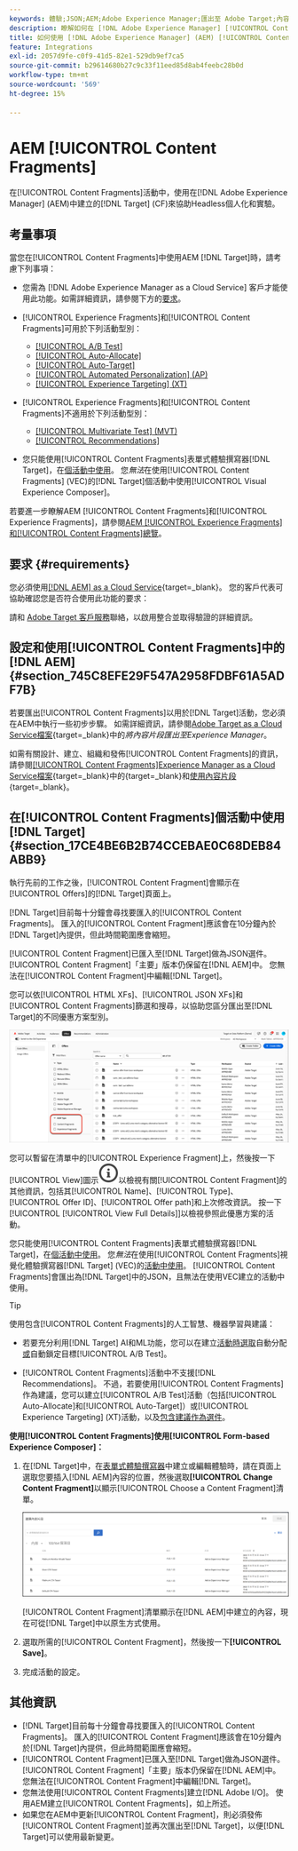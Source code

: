 ```yaml
---
keywords: 體驗;JSON;AEM;Adobe Experience Manager;匯出至 Adobe Target;內容片段;片段;CF;cf;無頭;個人化;實驗
description: 瞭解如何在 [!DNL Adobe Experience Manager] [!UICONTROL Content Fragments]活動中使用 [!DNL Adobe Target] 。
title: 如何使用 [!DNL Adobe Experience Manager] (AEM) [!UICONTROL Content Fragments]？
feature: Integrations
exl-id: 2057d9fe-c0f9-41d5-82e1-529db9ef7ca5
source-git-commit: b29614680b27c9c33f11eed85d8ab4feebc28b0d
workflow-type: tm+mt
source-wordcount: '569'
ht-degree: 15%

---
```


# AEM [!UICONTROL Content Fragments]

在[!UICONTROL Content Fragments]活動中，使用在[!DNL Adobe Experience Manager] (AEM)中建立的[!DNL Target] (CF)來協助Headless個人化和實驗。

## 考量事項

當您在[!UICONTROL Content Fragments]中使用AEM [!DNL Target]時，請考慮下列事項：

* 您需為 [!DNL Adobe Experience Manager as a Cloud Service] 客戶才能使用此功能。如需詳細資訊，請參閱下方的[要求](#section_AE6F0971E1574B3AA324003599B96E5A)。
* [!UICONTROL Experience Fragments]和[!UICONTROL Content Fragments]可用於下列活動型別：

   * [[!UICONTROL A/B Test]](/help/main/c-activities/t-test-ab/test-ab.md)
   * [[!UICONTROL Auto-Allocate]](/help/main/c-activities/automated-traffic-allocation/automated-traffic-allocation.md)
   * [[!UICONTROL Auto-Target]](/help/main/c-activities/auto-target/auto-target-to-optimize.md)
   * [[!UICONTROL Automated Personalization] (AP)](/help/main/c-activities/t-automated-personalization/automated-personalization.md)
   * [[!UICONTROL Experience Targeting] (XT)](/help/main/c-activities/t-experience-target/experience-target.md)

* [!UICONTROL Experience Fragments]和[!UICONTROL Content Fragments]不適用於下列活動型別：

   * [[!UICONTROL Multivariate Test] (MVT)](/help/main/c-activities/c-multivariate-testing/multivariate-testing.md)
   * [[!UICONTROL Recommendations]](/help/main/c-recommendations/recommendations.md)

* 您只能使用[!UICONTROL Content Fragments]表單式體驗撰寫器[!DNL Target]，在[個活動中使用](/help/main/c-experiences/form-experience-composer.md)。 您&#x200B;*無法*&#x200B;在使用[!UICONTROL Content Fragments] (VEC)的[!DNL Target]個活動中使用[!UICONTROL Visual Experience Composer]。

若要進一步瞭解AEM [!UICONTROL Content Fragments]和[!UICONTROL Experience Fragments]，請參閱[AEM [!UICONTROL Experience Fragments]和[!UICONTROL Content Fragments]總覽](/help/main/c-integrating-target-with-mac/aem/aem-experience-and-content-fragments.md)。

## 要求 {#requirements}

您必須使用[[!DNL AEM] as a Cloud Service](https://experienceleague.adobe.com/docs/experience-manager-cloud-service.html){target=_blank}。 您的客戶代表可協助確認您是否符合使用此功能的要求：

請和 [Adobe Target 客戶服務](/help/main/cmp-resources-and-contact-information.md#reference_ACA3391A00EF467B87930A450050077C)聯絡，以啟用整合並取得驗證的詳細資訊。

## 設定和使用[!UICONTROL Content Fragments]中的[!DNL AEM] {#section_745C8EFE29F547A2958FDBF61A5ADF7B}

若要匯出[!UICONTROL Content Fragments]以用於[!DNL Target]活動，您必須在AEM中執行一些初步步驟。 如需詳細資訊，請參閱[Adobe Target as a Cloud Service檔案](https://experienceleague.adobe.com/docs/experience-manager-cloud-service/content/sites/integrations/content-fragments-target.html){target=_blank}中的&#x200B;*將內容片段匯出至Experience Manager*。

如需有關設計、建立、組織和發佈[!UICONTROL Content Fragments]的資訊，請參閱[[!UICONTROL Content Fragments]Experience Manager as a Cloud Service檔案](https://experienceleague.adobe.com/docs/experience-manager-cloud-service/content/sites/authoring/fundamentals/content-fragments.html?lang=zh-Hant){target=_blank}中的[](https://experienceleague.adobe.com/docs/experience-manager-cloud-service/content/sites/administering/content-fragments/content-fragments.html){target=_blank}和[使用內容片段](https://experienceleague.adobe.com/docs/experience-manager-cloud-service/content/home.html){target=_blank}。

## 在[!UICONTROL Content Fragments]個活動中使用[!DNL Target] {#section_17CE4BE6B2B74CCEBAE0C68DEB84ABB9}

執行先前的工作之後，[!UICONTROL Content Fragment]會顯示在[!UICONTROL Offers]的[!DNL Target]頁面上。

[!DNL Target]目前每十分鐘會尋找要匯入的[!UICONTROL Content Fragments]。 匯入的[!UICONTROL Content Fragment]應該會在10分鐘內於[!DNL Target]內提供，但此時間範圍應會縮短。

[!UICONTROL Content Fragment]已匯入至[!DNL Target]做為JSON選件。 [!UICONTROL Content Fragment]「主要」版本仍保留在[!DNL AEM]中。 您無法在[!UICONTROL Content Fragment]中編輯[!DNL Target]。

您可以依[!UICONTROL HTML XFs]、[!UICONTROL JSON XFs]和[!UICONTROL Content Fragments]篩選和搜尋，以協助您區分匯出至[!DNL Target]的不同優惠方案型別。

![依據內容片段類型進行篩選：Target UI 中的 HTML 或 JSON](/help/main/c-integrating-target-with-mac/aem/assets/fragment-types.png)

您可以暫留在清單中的[!UICONTROL Experience Fragment]上，然後按一下[!UICONTROL View]圖示![資訊圖示](/help/main/assets/icons/InfoOutline.svg)以檢視有關[!UICONTROL Content Fragment]的其他資訊，包括其[!UICONTROL Name]、[!UICONTROL Type]、[!UICONTROL Offer ID]、[!UICONTROL Offer path]和上次修改資訊。 按一下[!UICONTROL [!UICONTROL View Full Details]]以檢視參照此優惠方案的活動。

您只能使用[!UICONTROL Content Fragments]表單式體驗撰寫器[!DNL Target]，在[個活動中使用](/help/main/c-experiences/form-experience-composer.md)。 您&#x200B;*無法*&#x200B;在使用[!UICONTROL Content Fragments]視覺化體驗撰寫器[!DNL Target] (VEC)的[活動中使用](/help/main/c-experiences/c-visual-experience-composer/visual-experience-composer.md)。 [!UICONTROL Content Fragments]會匯出為[!DNL Target]中的JSON，且無法在使用VEC建立的活動中使用。

>[!TIP]
>
>使用包含[!UICONTROL Content Fragments]的人工智慧、機器學習與建議：
>
>* 若要充分利用[!DNL Target] AI和ML功能，您可以在建立[活動時選取](/help/main/c-activities/automated-traffic-allocation/automated-traffic-allocation.md#concept_A1407678796B4C569E94CBA8A9F7F5D4)自動分配[或](/help/main/c-activities/auto-target/auto-target-to-optimize.md)自動鎖定目標[!UICONTROL A/B Test]。
>
>* [!UICONTROL Content Fragments]活動中不支援[!DNL Recommendations]。 不過，若要使用[!UICONTROL Content Fragments]作為建議，您可以建立[!UICONTROL A/B Test]活動（包括[!UICONTROL Auto-Allocate]和[!UICONTROL Auto-Target]）或[!UICONTROL Experience Targeting] (XT)活動，以及[包含建議作為選件](/help/main/c-recommendations/recommendations-as-an-offer.md)。

**使用[!UICONTROL Content Fragments]使用[!UICONTROL Form-based Experience Composer]：**

1. 在[!DNL Target]中，在[表單式體驗撰寫器](/help/main/c-experiences/form-experience-composer.md#task_FAC842A6535045B68B4C1AD3E657E56E)中建立或編輯體驗時，請在頁面上選取您要插入[!DNL AEM]內容的位置，然後選取&#x200B;**[!UICONTROL Change Content Fragment]**&#x200B;以顯示[!UICONTROL Choose a Content Fragment]清單。

   ![content_fragment_list image](/help/main/c-integrating-target-with-mac/aem/assets/choose-content-fragment.png)

   [!UICONTROL Content Fragment]清單顯示在[!DNL AEM]中建立的內容，現在可從[!DNL Target]中以原生方式使用。

1. 選取所需的[!UICONTROL Content Fragment]，然後按一下&#x200B;**[!UICONTROL Save]**。
1. 完成活動的設定。

## 其他資訊

* [!DNL Target]目前每十分鐘會尋找要匯入的[!UICONTROL Content Fragments]。 匯入的[!UICONTROL Content Fragment]應該會在10分鐘內於[!DNL Target]內提供，但此時間範圍應會縮短。
* [!UICONTROL Content Fragment]已匯入至[!DNL Target]做為JSON選件。 [!UICONTROL Content Fragment]「主要」版本仍保留在[!DNL AEM]中。 您無法在[!UICONTROL Content Fragment]中編輯[!DNL Target]。
* 您無法使用[!UICONTROL Content Fragments]建立[!DNL Adobe I/O]。 使用AEM建立[!UICONTROL Content Fragments]，如上所述。
* 如果您在AEM中更新[!UICONTROL Content Fragment]，則必須發佈[!UICONTROL Content Fragment]並再次匯出至[!DNL Target]，以便[!DNL Target]可以使用最新變更。
